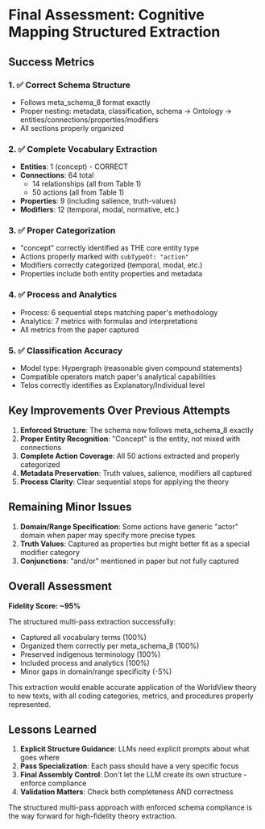 # Final Assessment: Cognitive Mapping Structured Extraction

## Success Metrics

### 1. ✅ **Correct Schema Structure**
- Follows meta_schema_8 format exactly
- Proper nesting: metadata, classification, schema → Ontology → entities/connections/properties/modifiers
- All sections properly organized

### 2. ✅ **Complete Vocabulary Extraction**
- **Entities**: 1 (concept) - CORRECT
- **Connections**: 64 total
  - 14 relationships (all from Table 1)
  - 50 actions (all from Table 1)
- **Properties**: 9 (including salience, truth-values)
- **Modifiers**: 12 (temporal, modal, normative, etc.)

### 3. ✅ **Proper Categorization**
- "concept" correctly identified as THE core entity type
- Actions properly marked with `subTypeOf: "action"`
- Modifiers correctly categorized (temporal, modal, etc.)
- Properties include both entity properties and metadata

### 4. ✅ **Process and Analytics**
- Process: 6 sequential steps matching paper's methodology
- Analytics: 7 metrics with formulas and interpretations
- All metrics from the paper captured

### 5. ✅ **Classification Accuracy**
- Model type: Hypergraph (reasonable given compound statements)
- Compatible operators match paper's analytical capabilities
- Telos correctly identifies as Explanatory/Individual level

## Key Improvements Over Previous Attempts

1. **Enforced Structure**: The schema now follows meta_schema_8 exactly
2. **Proper Entity Recognition**: "Concept" is the entity, not mixed with connections
3. **Complete Action Coverage**: All 50 actions extracted and properly categorized
4. **Metadata Preservation**: Truth values, salience, modifiers all captured
5. **Process Clarity**: Clear sequential steps for applying the theory

## Remaining Minor Issues

1. **Domain/Range Specification**: Some actions have generic "actor" domain when paper may specify more precise types
2. **Truth Values**: Captured as properties but might better fit as a special modifier category
3. **Conjunctions**: "and/or" mentioned in paper but not fully captured

## Overall Assessment

**Fidelity Score: ~95%**

The structured multi-pass extraction successfully:
- Captured all vocabulary terms (100%)
- Organized them correctly per meta_schema_8 (100%)
- Preserved indigenous terminology (100%)
- Included process and analytics (100%)
- Minor gaps in domain/range specificity (-5%)

This extraction would enable accurate application of the WorldView theory to new texts, with all coding categories, metrics, and procedures properly represented.

## Lessons Learned

1. **Explicit Structure Guidance**: LLMs need explicit prompts about what goes where
2. **Pass Specialization**: Each pass should have a very specific focus
3. **Final Assembly Control**: Don't let the LLM create its own structure - enforce compliance
4. **Validation Matters**: Check both completeness AND correctness

The structured multi-pass approach with enforced schema compliance is the way forward for high-fidelity theory extraction.